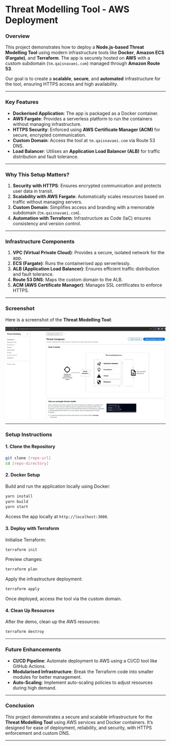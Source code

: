 # **Threat Modelling Tool - AWS Deployment**

### **Overview**

This project demonstrates how to deploy a **Node.js-based Threat Modelling Tool** using modern infrastructure tools like **Docker**, **Amazon ECS (Fargate)**, and **Terraform**. The app is securely hosted on **AWS** with a custom subdomain (`tm.qaisnavaei.com`) managed through **Amazon Route 53**.

Our goal is to create a **scalable**, **secure**, and **automated** infrastructure for the tool, ensuring HTTPS access and high availability.

---

### **Key Features**

- **Dockerised Application**: The app is packaged as a Docker container.
- **AWS Fargate**: Provides a serverless platform to run the containers without managing infrastructure.
- **HTTPS Security**: Enforced using **AWS Certificate Manager (ACM)** for secure, encrypted communication.
- **Custom Domain**: Access the tool at `tm.qaisnavaei.com` via Route 53 DNS.
- **Load Balancer**: Utilises an **Application Load Balancer (ALB)** for traffic distribution and fault tolerance.

---

### **Why This Setup Matters?**

1. **Security with HTTPS**: Ensures encrypted communication and protects user data in transit.
2. **Scalability with AWS Fargate**: Automatically scales resources based on traffic without managing servers.
3. **Custom Domain**: Simplifies access and branding with a memorable subdomain (`tm.qaisnavaei.com`).
4. **Automation with Terraform**: Infrastructure as Code (IaC) ensures consistency and version control.

---

### **Infrastructure Components**

1. **VPC (Virtual Private Cloud)**: Provides a secure, isolated network for the app.
2. **ECS (Fargate)**: Runs the containerised app serverlessly.
3. **ALB (Application Load Balancer)**: Ensures efficient traffic distribution and fault tolerance.
4. **Route 53 DNS**: Maps the custom domain to the ALB.
5. **ACM (AWS Certificate Manager)**: Manages SSL certificates to enforce HTTPS.

---

### **Screenshot**

Here is a screenshot of the **Threat Modelling Tool**:

![App Screenshot](https://github.com/qais20/Threat-composer-app/blob/72f1f95d15f0e5c259a85a5ab655f2be6713ecd8/Screenshot%202024-10-18%20223933.jpg)

---

### **Setup Instructions**

#### **1. Clone the Repository**
```bash
git clone [repo-url]
cd [repo-directory]
```

#### **2. Docker Setup**
Build and run the application locally using Docker:
```bash
yarn install
yarn build
yarn start
```
Access the app locally at `http://localhost:3000`.

#### **3. Deploy with Terraform**

Initialise Terraform:
```bash
terraform init
```

Preview changes:
```bash
terraform plan
```

Apply the infrastructure deployment:
```bash
terraform apply
```

Once deployed, access the tool via the custom domain.

#### **4. Clean Up Resources**
After the demo, clean up the AWS resources:
```bash
terraform destroy
```

---

### **Future Enhancements**

- **CI/CD Pipeline**: Automate deployment to AWS using a CI/CD tool like GitHub Actions.
- **Modularised Infrastructure**: Break the Terraform code into smaller modules for better management.
- **Auto-Scaling**: Implement auto-scaling policies to adjust resources during high demand.

---

### **Conclusion**

This project demonstrates a secure and scalable infrastructure for the **Threat Modelling Tool** using AWS services and Docker containers. It’s designed for ease of deployment, reliability, and security, with HTTPS enforcement and custom DNS.

---